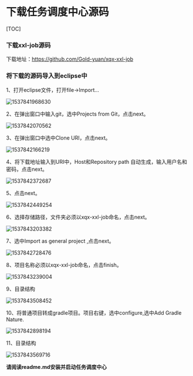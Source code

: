 # 下载任务调度中心源码

[TOC]

### 下载xxl-job源码

下载地址：https://github.com/Gold-yuan/xqx-xxl-job

### 将下载的源码导入到eclipse中

1、打开eclipse文件，打开file->Import...

![1537841968630](C:\Users\IBM_AD~1\AppData\Local\Temp\1537841968630.png)

2、在弹出窗口中输入git，选中Projects from Git，点击next。

![1537842070562](C:\Users\IBM_AD~1\AppData\Local\Temp\1537842070562.png)

3、在弹出窗口中选中Clone URI，点击next。

![1537842166219](C:\Users\IBM_AD~1\AppData\Local\Temp\1537842166219.png)

4、将下载地址输入到URI中，Host和Repository path 自动生成，输入用户名和密码，点击next。

![1537842372687](C:\Users\IBM_AD~1\AppData\Local\Temp\1537842372687.png)

5、点击next。

![1537842449254](C:\Users\IBM_AD~1\AppData\Local\Temp\1537842449254.png)

6、选择存储路径，文件夹必须以xqx-xxl-job命名，点击next。

![1537843203382](C:\Users\IBM_AD~1\AppData\Local\Temp\1537843203382.png)

7、选中Import as general project ,点击next。

![1537842728476](C:\Users\IBM_AD~1\AppData\Local\Temp\1537842728476.png)

8、项目名称必须以xqx-xxl-job命名，点击finish。

![1537843239004](C:\Users\IBM_AD~1\AppData\Local\Temp\1537843239004.png)

9、目录结构

![1537843508452](C:\Users\IBM_AD~1\AppData\Local\Temp\1537843508452.png)

10、将普通项目转成gradle项目。项目右键，选中configure,选中Add Gradle Nature.

![1537842898194](C:\Users\IBM_AD~1\AppData\Local\Temp\1537842898194.png)

11、目录结构

![1537843569716](C:\Users\IBM_AD~1\AppData\Local\Temp\1537843569716.png)

__请阅读readme.md安装并启动任务调度中心__